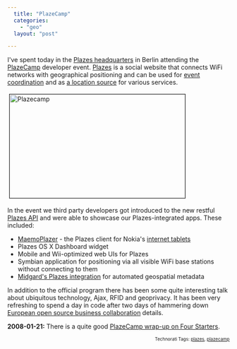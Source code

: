 ```yaml
---
  title: "PlazeCamp"
  categories: 
    - "geo"
  layout: "post"

---
```

I've spent today in the <a href="http://plazes.com/plazes/87873_plazes_hq">Plazes headquarters</a> in Berlin attending the <a href="http://plazecamp.com">PlazeCamp</a> developer event. <a href="http://plazes.com/home">Plazes</a> is a social website that connects WiFi networks with geographical positioning and can be used for <a href="http://plazes.com/activities/5841109_ruk_at_plazes_hq">event coordination</a> and as <a href="http://vilunki.wordpress.com/2007/08/02/going-plazes/">a location source</a> for various services.

<img src="http://bergie.iki.fi/midcom-serveattachmentguid-474db9cac15111dcb8bf45360745bfb6bfb6/plazecamp.jpg" height="235" width="398" border="1" hspace="4" vspace="4" alt="Plazecamp" />

In the event we third party developers got introduced to the new restful <a href="http://plazes.com/api/docs">Plazes API</a> and were able to showcase our Plazes-integrated apps. These included:
<ul><li><a href="http://bergie.iki.fi/blog/plazes_on_the_n800.html">MaemoPlazer</a> - the Plazes client for Nokia's <a href="http://bergie.iki.fi/blog/the_universal_communicator.html">internet tablets</a></li><li>Plazes OS X Dashboard widget</li><li>Mobile and Wii-optimized web UIs for Plazes</li><li>Symbian application for positioning via all visible WiFi base stations without connecting to them</li><li><a href="http://bergie.iki.fi/blog/the-midgard-position.html">Midgard's Plazes integration</a> for automated geospatial metadata</li></ul>In addition to the official program there has been some quite interesting talk about ubiquitous technology, Ajax, RFID and geoprivacy. It has been very refreshing to spend a day in code after two days of hammering down <a href="http://www.obooe.eu/">European open source business collaboration</a> details.

<strong>2008-01-21:</strong> There is a quite good <a href="http://fourstarters.com/2008/01/17/plazecamp-wrapup/">PlazeCamp wrap-up on Four Starters</a>.

<p style="text-align:right;font-size:10px;">Technorati Tags: <a href="http://www.technorati.com/tag/plazes">plazes</a>, <a href="http://www.technorati.com/tag/plazecamp">plazecamp</a></p>